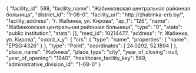 {
    "facility_id": 589,
    "facility_name": "Жабинковская центральная районная больница",
    "district_id": "1-08-0",
    "facility_url": "http:\/\/zhabinka-crb.by\/",
    "facility_address": "г. Жабинка, ул. Кирова",
    "ap_1": "126",
    "name": "Жабинковская центральная районная больница",
    "type": "0",
    "state": "public institution",
    "stats": [],
    "med_id": 10214477,
    "address": "г. Жабинка, ул. Кирова",
    "coord_x_y": {
        "crs": {
            "type": "name",
            "properties": {
                "name": "EPSG:4326"
            }
        },
        "type": "Point",
        "coordinates": [
            24.0292,
            52.1894
        ]
    },
    "place_name": "Жабинка",
    "place_type": "city",
    "year_of_closing": null,
    "year_of_opening": "1940",
    "healthcare_facility_key": 589,
    "administrative_division_id": "1-08-0"
}